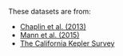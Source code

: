 These datasets are from:

- [Chaplin et al. (2013)](https://arxiv.org/abs/1310.4001)
- [Mann et al. (2015)](https://arxiv.org/abs/1501.01635)
- [The California Kepler Survey](https://california-planet-search.github.io/cks-website/)
